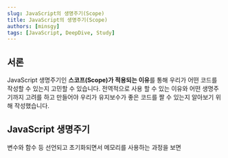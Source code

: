 ```yaml
---
slug: JavaScript의 생명주기(Scope)
title: JavaScript의 생명주기(Scope)
authors: [minsgy]
tags: [JavaScript, DeepDive, Study]
---
```


## 서론

JavaScript 생명주기인 **스코프(Scope)가 적용되는 이유**를 통해 우리가 어떤 코드를 작성할 수 있는지 고민할 수 있습니다. 전역적으로 사용 할 수 있는 이유와 어떤 생명주기까지 고려를 하고 만들어야 우리가 유지보수가 좋은 코드를 짤 수 있는지 알아보기 위해 작성했습니다.


## JavaScript 생명주기

변수와 함수 등 선언되고 초기화되면서 메모리를 사용하는 과정을 보면 